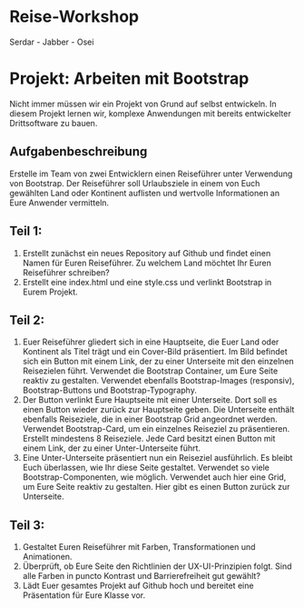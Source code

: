 # Reise-Workshop
Serdar - Jabber - Osei

# Projekt: Arbeiten mit Bootstrap
Nicht immer müssen wir ein Projekt von Grund auf selbst entwickeln. In diesem Projekt lernen wir, komplexe Anwendungen mit bereits entwickelter Drittsoftware zu bauen.
## Aufgabenbeschreibung
Erstelle im Team von zwei Entwicklern einen Reiseführer unter Verwendung von Bootstrap. Der Reiseführer soll Urlaubsziele in einem von Euch gewählten Land oder Kontinent auflisten und wertvolle Informationen an Eure Anwender vermitteln.
## Teil 1:
1. Erstellt zunächst ein neues Repository auf Github und findet einen Namen für Euren Reiseführer. Zu welchem Land möchtet Ihr Euren Reiseführer schreiben?
2. Erstellt eine index.html und eine style.css und verlinkt Bootstrap in Eurem Projekt.
## Teil 2:
1. Euer Reiseführer gliedert sich in eine Hauptseite, die Euer Land oder Kontinent als Titel trägt und ein Cover-Bild präsentiert. Im Bild befindet sich ein Button mit einem Link, der zu einer Unterseite mit den einzelnen Reisezielen führt. Verwendet die Bootstrap Container, um Eure Seite reaktiv zu gestalten. Verwendet ebenfalls Bootstrap-Images (responsiv), Bootstrap-Buttons und Bootstrap-Typography.
2. Der Button verlinkt Eure Hauptseite mit einer Unterseite. Dort soll es einen Button wieder zurück zur Hauptseite geben. Die Unterseite enthält ebenfalls Reiseziele, die in einer Bootstrap Grid angeordnet werden. Verwendet Bootstrap-Card, um ein einzelnes Reiseziel zu präsentieren. Erstellt mindestens 8 Reiseziele. Jede Card besitzt einen Button mit einem Link, der zu einer Unter-Unterseite führt.
3. Eine Unter-Unterseite präsentiert nun ein Reiseziel ausführlich. Es bleibt Euch überlassen, wie Ihr diese Seite gestaltet. Verwendet so viele Bootstrap-Componenten, wie möglich. Verwendet auch hier eine Grid, um Eure Seite reaktiv zu gestalten. Hier gibt es einen Button zurück zur Unterseite.
## Teil 3:
1. Gestaltet Euren Reiseführer mit Farben, Transformationen und Animationen.
2. Überprüft, ob Eure Seite den Richtlinien der UX-UI-Prinzipien folgt. Sind alle Farben in puncto Kontrast und Barrierefreiheit gut gewählt?
3. Lädt Euer gesamtes Projekt auf Github hoch und bereitet eine Präsentation für Eure Klasse vor.
